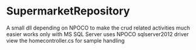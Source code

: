 # SupermarketRepository

A small dll depending on NPOCO to make the crud related activities much easier works only with MS SQL Server uses NPOCO sqlserver2012 driver view the homecontroller.cs for sample handling

